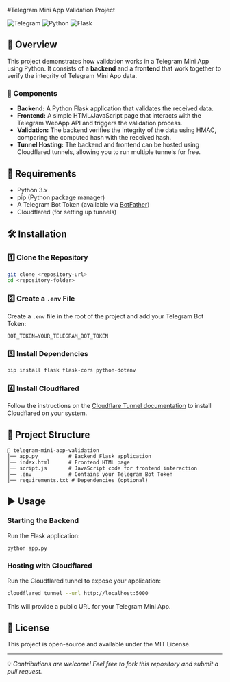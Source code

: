 #Telegram Mini App Validation Project

![Telegram](https://img.shields.io/badge/Telegram-Bot-blue?style=for-the-badge&logo=telegram)
![Python](https://img.shields.io/badge/Python-3.x-blue?style=for-the-badge&logo=python)
![Flask](https://img.shields.io/badge/Flask-Backend-green?style=for-the-badge&logo=flask)

## 📌 Overview
This project demonstrates how validation works in a Telegram Mini App using Python. It consists of a **backend** and a **frontend** that work together to verify the integrity of Telegram Mini App data.

### 🔹 Components
- **Backend:** A Python Flask application that validates the received data.
- **Frontend:** A simple HTML/JavaScript page that interacts with the Telegram WebApp API and triggers the validation process.
- **Validation:** The backend verifies the integrity of the data using HMAC, comparing the computed hash with the received hash.
- **Tunnel Hosting:** The backend and frontend can be hosted using Cloudflared tunnels, allowing you to run multiple tunnels for free.

## 🚀 Requirements
- Python 3.x
- pip (Python package manager)
- A Telegram Bot Token (available via [BotFather](https://t.me/BotFather))
- Cloudflared (for setting up tunnels)

## 🛠 Installation

### 1️⃣ Clone the Repository
```bash
git clone <repository-url>
cd <repository-folder>
```

### 2️⃣ Create a `.env` File
Create a `.env` file in the root of the project and add your Telegram Bot Token:
```env
BOT_TOKEN=YOUR_TELEGRAM_BOT_TOKEN
```

### 3️⃣ Install Dependencies
```bash
pip install flask flask-cors python-dotenv
```

### 4️⃣ Install Cloudflared
Follow the instructions on the [Cloudflare Tunnel documentation](https://developers.cloudflare.com/cloudflare-one/connections/connect-apps/install-and-setup/installation) to install Cloudflared on your system.

## 📂 Project Structure
```
📁 telegram-mini-app-validation
│── app.py          # Backend Flask application
│── index.html      # Frontend HTML page
│── script.js       # JavaScript code for frontend interaction
│── .env            # Contains your Telegram Bot Token
│── requirements.txt # Dependencies (optional)
```

## ▶️ Usage

### Starting the Backend
Run the Flask application:
```bash
python app.py
```

### Hosting with Cloudflared
Run the Cloudflared tunnel to expose your application:
```bash
cloudflared tunnel --url http://localhost:5000
```
This will provide a public URL for your Telegram Mini App.

## 📜 License
This project is open-source and available under the MIT License.

---
💡 *Contributions are welcome! Feel free to fork this repository and submit a pull request.*

